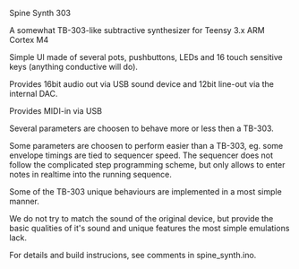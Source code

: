 Spine Synth 303

A somewhat TB-303-like subtractive synthesizer for Teensy 3.x ARM Cortex M4

Simple UI made of several pots, pushbuttons, LEDs and 16 touch sensitive keys (anything conductive will do).

Provides 16bit audio out via USB sound device and 12bit line-out via the internal DAC.

Provides MIDI-in via USB

Several parameters are choosen to behave more or less then a TB-303.

Some parameters are choosen to perform easier than a TB-303, eg. some envelope timings are tied to sequencer speed.
The sequencer does not follow the complicated step programming scheme, but only allows to enter notes
in realtime into the running sequence.

Some of the TB-303 unique behaviours are implemented in a most simple manner. 

We do not try to match the sound of the original device, but provide the basic qualities 
of it's sound and unique features the most simple emulations lack.

For details and build instrucions, see comments in spine_synth.ino.
